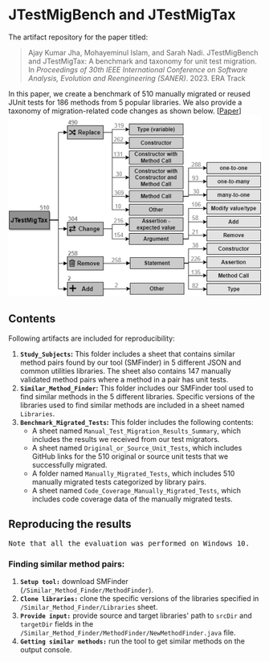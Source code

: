 
# JTestMigBench and JTestMigTax

The artifact repository for the paper titled:
>Ajay Kumar Jha, Mohayeminul Islam, and Sarah Nadi. JTestMigBench and JTestMigTax: A benchmark and taxonomy for unit test migration. 
>In <i>Proceedings of 30th IEEE International Conference on Software Analysis, Evolution and Reengineering (SANER)</i>. 2023. ERA Track

In this paper, we create a benchmark of 510 manually migrated or reused JUnit tests for 186 methods from 5 popular libraries. We also provide a taxonomy of migration-related code changes as shown below. [<a href="https://hifromajay.github.io/papers/saner23.pdf" target="_blank">Paper</a>]
<img src="taxonomy/jtestmigtax.png" alt="The Software Testing And Maintenance (STAM) Lab">

## Contents

Following artifacts are included for reproducibility:
1) **`Study_Subjects`:** This folder includes a sheet that contains similar method pairs found by our tool (SMFinder) in 5 different JSON and common utilities libraries. The sheet also contains 147 manually validated method pairs where a method in a pair has unit tests.  
2) **`Similar_Method_Finder`:** This folder includes our SMFinder tool used to find similar methods in the 5 different libraries. 
Specific versions of the libraries used to find similar methods are included in a sheet named `Libraries`.
3) **`Benchmark_Migrated_Tests`:** This folder includes the following contents:
   - A sheet named `Manual_Test_Migration_Results_Summary`, which includes the results we received from our test migrators.
   - A sheet named `Original_or_Source_Unit_Tests`, which includes GitHub links for the 510 original or source unit tests that we successfully migrated. 
   - A folder named `Manually_Migrated_Tests`, which includes 510 manually migrated tests categorized by library pairs. 
   - A sheet named `Code_Coverage_Manually_Migrated_Tests`, which includes code coverage data of the manually migrated tests.


## Reproducing the results
<pre>Note that all the evaluation was performed on Windows 10.</pre>

### Finding similar method pairs:
1) **`Setup tool:`** download SMFinder (`/Similar_Method_Finder/MethodFinder`). 
2) **`Clone libraries:`** clone the specific versions of the libraries specified in `/Similar_Method_Finder/Libraries` sheet.
3) **`Provide input:`** provide source and target libraries' path to `srcDir` and `targetDir` fields in the `/Similar_Method_Finder/MethodFinder/NewMethodFinder.java` file.
4) **`Getting similar methods:`** run the tool to get similar methods on the output console.   

